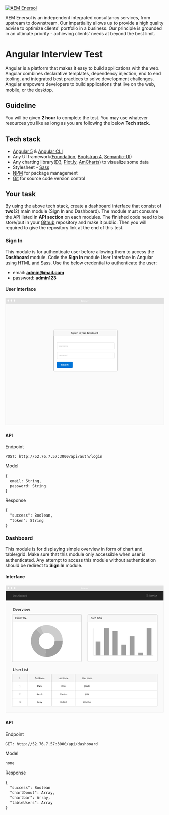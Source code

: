 [![AEM Enersol](http://i0.wp.com/aemenersol.com/wp-content/uploads/2015/12/Logo-AEM-for-MegaProject-Final.png?fit=290%2C129)](http://aemenersol.com)

AEM Enersol is an independent integrated consultancy services, from upstream to downstream. Our impartiality allows us to provide a high quality advise to optimize clients' portfolio in a business. Our principle is grounded in an ultimate priority - achieving clients' needs at beyond the best limit.

# Angular Interview Test

Angular is a platform that makes it easy to build applications with the web. Angular combines declarative templates, dependency injection, end to end tooling, and integrated best practices to solve development challenges. Angular empowers developers to build applications that live on the web, mobile, or the desktop.

## Guideline

You will be given **2 hour** to complete the test. You may use whatever resources you like as long as you are following the below **Tech stack**.

## Tech stack
   - [Angular 5](https://angular.io/) & [Angular CLI](https://cli.angular.io/)
   - Any UI framework([Foundation](http://foundation.zurb.com/), [Bootstrap 4](https://getbootstrap.com/docs/4.0/getting-started/introduction/), [Semantic-UI](http://semantic-ui.com/))
   - Any charting library([D3](https://d3js.org/), [Plot.ly](https://plot.ly/), [AmCharts](https://www.amcharts.com/)) to visualize some data
   - Stylesheet - [Sass](https://sass-lang.com/)
   - [NPM](https://www.npmjs.com/) for package management
   - [Git](https://git-scm.com/) for source code version control

## Your task

By using the above tech stack, create a dashboard interface that consist of **two**(2) main module (Sign In and Dashboard). The module must consume the API listed in **API section** on each modules. The finished code need to be store/put in your [Github](http://github.com) repository and make it public. Then you will required to give the repository link at the end of this test.

### Sign In

This module is for authenticate user before allowing them to access the **Dashboard** module. Code the **Sign In** module User Interface in Angular using HTML and Sass. Use the below credential to authenticate the user:
  - email: **admin@mail.com**
  - password: **admin123**

#### User Interface

[![Sign Interface](assets/img/signin.png)]()

#### API

Endpoint
```
POST: http://52.76.7.57:3000/api/auth/login
```
Model
```
{
  email: String,
  password: String
}
 ```
Response
```
{
  "success": Boolean,
  "token": String
}
 ```

### Dashboard

This module is for displaying simple overview in form of chart and table/grid. Make sure that this module only accessible when user is authenticated. Any attempt to access this module without authentication should be redirect to **Sign In** module.

#### Interface

[![Sign Interface](assets/img/dashboard.png)]()

#### API

Endpoint
```
GET: http://52.76.7.57:3000/api/dashboard
```
Model
```
none
```
Response
```
{
  "success": Boolean
  "chartDonut": Array,
  "chartbar": Array,
  "tableUsers": Array
}
 ```